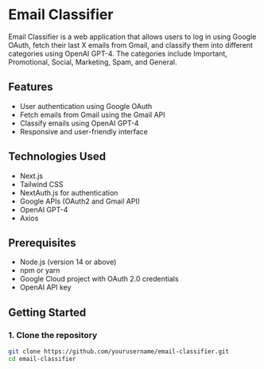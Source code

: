 # Email Classifier

Email Classifier is a web application that allows users to log in using Google OAuth, fetch their last X emails from Gmail, and classify them into different categories using OpenAI GPT-4. The categories include Important, Promotional, Social, Marketing, Spam, and General.

## Features

- User authentication using Google OAuth
- Fetch emails from Gmail using the Gmail API
- Classify emails using OpenAI GPT-4
- Responsive and user-friendly interface

## Technologies Used

- Next.js
- Tailwind CSS
- NextAuth.js for authentication
- Google APIs (OAuth2 and Gmail API)
- OpenAI GPT-4
- Axios

## Prerequisites

- Node.js (version 14 or above)
- npm or yarn
- Google Cloud project with OAuth 2.0 credentials
- OpenAI API key

## Getting Started

### 1. Clone the repository

```bash
git clone https://github.com/yourusername/email-classifier.git
cd email-classifier
